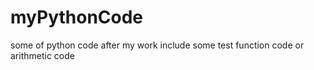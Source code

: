 # myPythonCode
some of python code after my  work
include some test function code or arithmetic code
